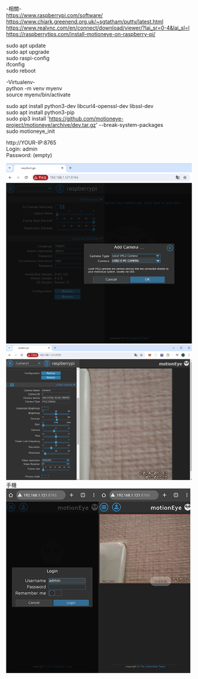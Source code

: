 -相關-  
https://www.raspberrypi.com/software/  
https://www.chiark.greenend.org.uk/~sgtatham/putty/latest.html  
https://www.realvnc.com/en/connect/download/viewer/?lai_sr=0-4&lai_sl=l  
https://raspberrytips.com/install-motioneye-on-raspberry-pi/  


sudo apt update  
sudo apt upgrade  
sudo raspi-config  
ifconfig  
sudo reboot  

-Virtualenv-  
python -m venv myenv  
source myenv/bin/activate  

sudo apt install python3-dev libcurl4-openssl-dev libssl-dev  
sudo apt install python3-pip  
sudo pip3 install 'https://github.com/motioneye-project/motioneye/archive/dev.tar.gz' --break-system-packages    
sudo motioneye_init  


http://YOUR-IP:8765  
Login: admin  
Password: (empty)  

![image](https://github.com/miyachun/pi4-motioneye/blob/main/m1.png)  
![image](https://github.com/miyachun/pi4-motioneye/blob/main/m2.png)  
手機  
![image](https://github.com/miyachun/pi4-motioneye/blob/main/m3.jpg)  
